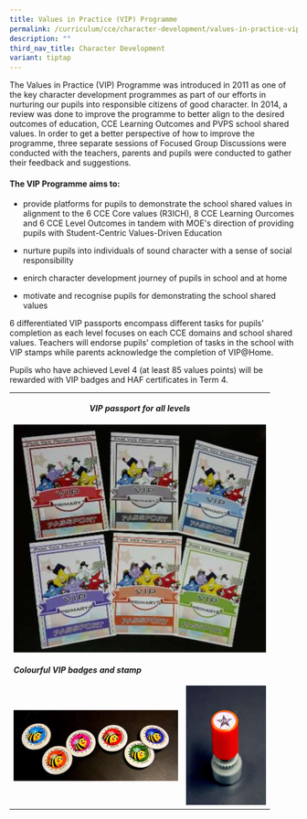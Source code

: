 ```yaml
---
title: Values in Practice (VIP) Programme
permalink: /curriculum/cce/character-development/values-in-practice-vip-programme/
description: ""
third_nav_title: Character Development
variant: tiptap
---
```

<p>The Values in Practice (VIP) Programme was introduced in 2011 as one of the key character development programmes as part of our efforts in nurturing our pupils into responsible citizens of good character. In 2014, a review was done to improve the programme to better align to the desired outcomes of education, CCE Learning Outcomes and PVPS school shared values. In order to get a better perspective of how to improve the programme, three separate sessions of Focused Group Discussions were conducted with the teachers, parents and pupils were conducted to gather their feedback and suggestions.</p><h4>The VIP Programme aims to:</h4><ul data-tight="true" class="tight"><li><p>provide platforms for pupils to demonstrate the school shared values in alignment to the 6 CCE Core values (R3ICH), 8 CCE Learning Ourcomes and 6 CCE Level Outcomes in tandem with MOE's direction of providing pupils with Student-Centric Values-Driven Education</p></li><li><p>nurture pupils into individuals of sound character with a sense of social responsibility</p></li><li><p>enirch character development journey of pupils in school and at home</p></li><li><p>motivate and recognise pupils for demonstrating the school shared values</p></li></ul><p>6 differentiated VIP passports encompass different tasks for pupils' completion as each level focuses on each CCE domains and school shared values. Teachers will endorse pupils' completion of tasks in the school with VIP stamps while parents acknowledge the completion of VIP@Home.</p><p>Pupils who have achieved Level 4 (at least 85 values points) will be rewarded with VIP badges and HAF certificates in Term 4.</p><table><tbody><tr><th rowspan="1" colspan="2"><p><strong><em>VIP passport for all levels</em></strong></p></th></tr><tr><td rowspan="1" colspan="2"><div class="isomer-image-wrapper"><img style="width: 100%" height="auto" width="100%" alt="tn.VIP Cover.PNG.mid.jpg" src="/images/VIP%20Cover.jpg"></div></td></tr><tr><td rowspan="1" colspan="2"><p><strong><em>Colourful VIP badges and stamp</em></strong></p></td></tr><tr><td rowspan="1" colspan="1"><div class="isomer-image-wrapper"><img style="width: 100%" height="124" width="289" alt="tn.VIP11.jpg.mid.jpg" src="/images/VIP11.jpg"></div></td><td rowspan="1" colspan="1"><div class="isomer-image-wrapper"><img style="width: 100%" height="209" width="140" alt="tn.VIP12.jpg.mid.jpg" src="/images/VIP12.jpg"></div></td></tr></tbody></table><p></p>